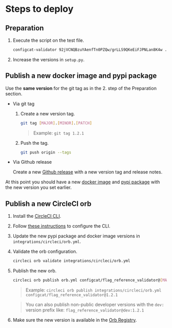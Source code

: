 # Steps to deploy
## Preparation
1. Execute the script on the test file.
   ```bash
   configcat-validator 92jVCNQBzuYAenfTn0PZQw/grLLS9QKeEiFJPNLan8K4w ./sample_to_scan -s=testcdn.configcat.com -v
   ```
2. Increase the versions in `setup.py`.

## Publish a new docker image and pypi package
Use the **same version** for the git tag as in the 2. step of the Preparation section.
- Via git tag
    1. Create a new version tag.
       ```bash
       git tag [MAJOR].[MINOR].[PATCH]
       ```
       > Example: `git tag 1.2.1`
    2. Push the tag.
       ```bash
       git push origin --tags
       ```
- Via Github release 

  Create a new [Github release](https://github.com/configcat/flag-reference-validator/releases) with a new version tag and release notes.

At this point you should have a new [docker image](https://cloud.docker.com/u/configcat/repository/docker/configcat/flag-reference-validator) and [pypi package](https://pypi.org/project/configcat-flag-reference-validator/) with the new version you set earlier.

## Publish a new CircleCI orb
1. Install the [CircleCI CLI](https://circleci.com/docs/2.0/local-cli/#quick-installation).
2. Follow [these instructions](https://circleci.com/docs/2.0/local-cli/#configuring-the-cli) to configure the CLI.
3. Update the new pypi package and docker image versions in `integrations/circleci/orb.yml`.
4. Validate the orb configuration.
   ```bash
   circleci orb validate integrations/circleci/orb.yml
   ```
5. Publish the new orb.
   ```bash
   circleci orb publish orb.yml configcat/flag_reference_validator@[MAJOR].[MINOR].[PATCH]
   ```
   > Example: `circleci orb publish integrations/circleci/orb.yml configcat/flag_reference_validator@1.2.1`
   
   > You can also publish non-public developer versions with the `dev:` version prefix like: `flag_reference_validator@dev:1.2.1`
6. Make sure the new version is available in the [Orb Registry](https://circleci.com/orbs/registry/orb/configcat/flag_reference_validator).
